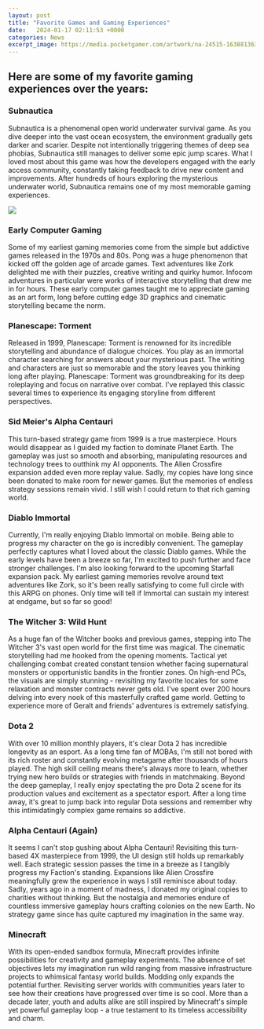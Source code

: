 ```yaml
---
layout: post
title: "Favorite Games and Gaming Experiences"
date:   2024-01-17 02:11:53 +0000
categories: News
excerpt_image: https://media.pocketgamer.com/artwork/na-24515-1638813632/pg-roblox-best-games-list_jpg_820.jpg
---
```

## Here are some of my favorite gaming experiences over the years:

### Subnautica  
Subnautica is a phenomenal open world underwater survival game. As you dive deeper into the vast ocean ecosystem, the environment gradually gets darker and scarier. Despite not intentionally triggering themes of deep sea phobias, Subnautica still manages to deliver some epic jump scares. What I loved most about this game was how the developers engaged with the early access community, constantly taking feedback to drive new content and improvements. After hundreds of hours exploring the mysterious underwater world, Subnautica remains one of my most memorable gaming experiences.


![](https://media.pocketgamer.com/artwork/na-24515-1638813632/pg-roblox-best-games-list_jpg_820.jpg)
### Early Computer Gaming  
Some of my earliest gaming memories come from the simple but addictive games released in the 1970s and 80s. Pong was a huge phenomenon that kicked off the golden age of arcade games. Text adventures like Zork delighted me with their puzzles, creative writing and quirky humor. Infocom adventures in particular were works of interactive storytelling that drew me in for hours. These early computer games taught me to appreciate gaming as an art form, long before cutting edge 3D graphics and cinematic storytelling became the norm.

### Planescape: Torment   
Released in 1999, Planescape: Torment is renowned for its incredible storytelling and abundance of dialogue choices. You play as an immortal character searching for answers about your mysterious past. The writing and characters are just so memorable and the story leaves you thinking long after playing. Planescape: Torment was groundbreaking for its deep roleplaying and focus on narrative over combat. I've replayed this classic several times to experience its engaging storyline from different perspectives. 

### Sid Meier's Alpha Centauri
This turn-based strategy game from 1999 is a true masterpiece. Hours would disappear as I guided my faction to dominate Planet Earth. The gameplay was just so smooth and absorbing, manipulating resources and technology trees to outthink my AI opponents. The Alien Crossfire expansion added even more replay value. Sadly, my copies have long since been donated to make room for newer games. But the memories of endless strategy sessions remain vivid. I still wish I could return to that rich gaming world.

### Diablo Immortal  
Currently, I'm really enjoying Diablo Immortal on mobile. Being able to progress my character on the go is incredibly convenient. The gameplay perfectly captures what I loved about the classic Diablo games. While the early levels have been a breeze so far, I'm excited to push further and face stronger challenges. I'm also looking forward to the upcoming Starfall expansion pack. My earliest gaming memories revolve around text adventures like Zork, so it's been really satisfying to come full circle with this ARPG on phones. Only time will tell if Immortal can sustain my interest at endgame, but so far so good!   

### The Witcher 3: Wild Hunt
As a huge fan of the Witcher books and previous games, stepping into The Witcher 3's vast open world for the first time was magical. The cinematic storytelling had me hooked from the opening moments. Tactical yet challenging combat created constant tension whether facing supernatural monsters or opportunistic bandits in the frontier zones. On high-end PCs, the visuals are simply stunning - revisiting my favorite locales for some relaxation and monster contracts never gets old. I've spent over 200 hours delving into every nook of this masterfully crafted game world. Getting to experience more of Geralt and friends' adventures is extremely satisfying.  

### Dota 2  
With over 10 million monthly players, it's clear Dota 2 has incredible longevity as an esport. As a long time fan of MOBAs, I'm still not bored with its rich roster and constantly evolving metagame after thousands of hours played. The high skill ceiling means there's always more to learn, whether trying new hero builds or strategies with friends in matchmaking. Beyond the deep gameplay, I really enjoy spectating the pro Dota 2 scene for its production values and excitement as a spectator esport. After a long time away, it's great to jump back into regular Dota sessions and remember why this intimidatingly complex game remains so addictive.

### Alpha Centauri (Again)  
It seems I can't stop gushing about Alpha Centauri! Revisiting this turn-based 4X masterpiece from 1999, the UI design still holds up remarkably well. Each strategic session passes the time in a breeze as I tangibly progress my Faction's standing. Expansions like Alien Crossfire meaningfully grew the experience in ways I still reminisce about today. Sadly, years ago in a moment of madness, I donated my original copies to charities without thinking. But the nostalgia and memories endure of countless immersive gameplay hours crafting colonies on the new Earth. No strategy game since has quite captured my imagination in the same way. 

### Minecraft
With its open-ended sandbox formula, Minecraft provides infinite possibilities for creativity and gameplay experiments. The absence of set objectives lets my imagination run wild ranging from massive infrastructure projects to whimsical fantasy world builds. Modding only expands the potential further. Revisiting server worlds with communities years later to see how their creations have progressed over time is so cool. More than a decade later, youth and adults alike are still inspired by Minecraft's simple yet powerful gameplay loop - a true testament to its timeless accessibility and charm.